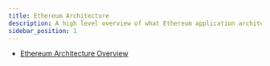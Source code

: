 ```yaml
---
title: Ethereum Architecture
description: A high level overview of what Ethereum application architecture looks like.
sidebar_position: 1
---
```


- [Ethereum Architecture Overview](https://ethereum.org/en/developers/docs/intro-to-ethereum/)
